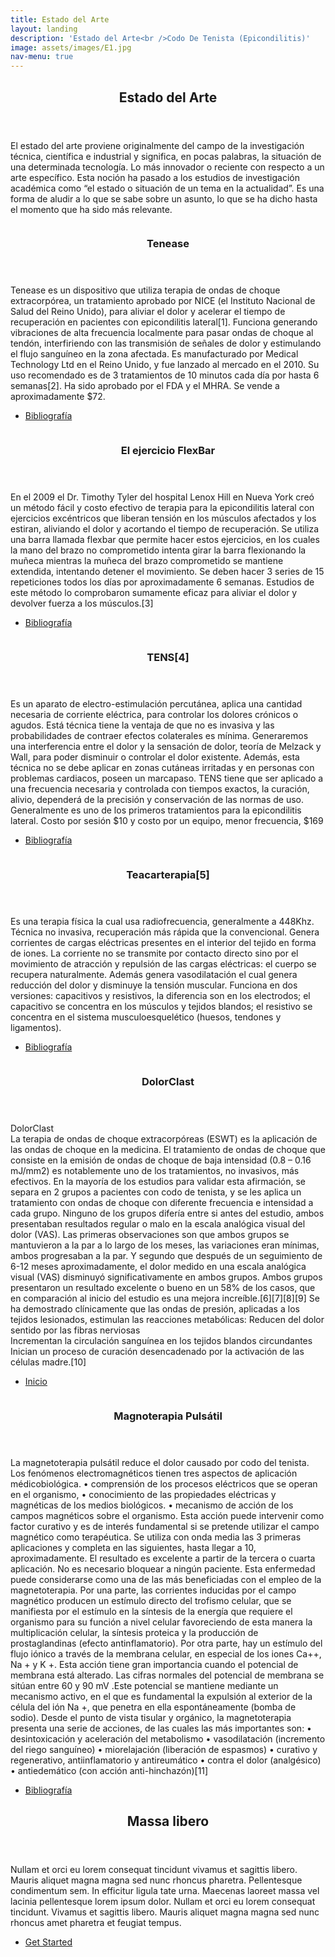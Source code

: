 ```yaml
---
title: Estado del Arte
layout: landing
description: 'Estado del Arte<br />Codo De Tenista (Epicondilitis)'
image: assets/images/E1.jpg
nav-menu: true
---
```


<!-- Main -->
<div id="main">

<!-- One -->
<section id="one">
	<div class="inner">
		<header class="major">
			<h2>Estado del Arte</h2>
		</header>
		<p>El estado del arte proviene originalmente del campo de la investigación técnica, científica e industrial y significa, en pocas palabras, la situación de una determinada tecnología. Lo más innovador o reciente con respecto a un arte específico. Esta noción ha pasado a los estudios de investigación académica como “el estado o situación de un tema en la actualidad”. Es una forma de aludir a lo que se sabe sobre un asunto, lo que se ha dicho hasta el momento que ha sido más relevante.</p>
	</div>
</section>

<!-- Two -->
<section id="two" class="spotlights">
	<section>
		<a href="generic.html" class="image">
			<img src="assets/images/A1.jpg" alt="" data-position="center center" />
		</a>
		<div class="content">
			<div class="inner">
				<header class="major">
					<h3>Tenease</h3>
				</header>
				<p>Tenease es un dispositivo que utiliza terapia de ondas de choque extracorpórea, un tratamiento aprobado por NICE (el Instituto Nacional de Salud del Reino Unido), para aliviar el dolor y acelerar el tiempo de recuperación en pacientes con epicondilitis lateral[1].  Funciona generando vibraciones de alta frecuencia localmente para pasar ondas de choque al tendón, interfiriendo con las transmisión de señales de dolor y estimulando el flujo sanguíneo en la zona afectada. Es manufacturado por Medical Technology Ltd en el Reino Unido, y fue lanzado al mercado en el 2010. Su uso recomendado es de 3 tratamientos de 10 minutos cada día por hasta 6 semanas[2].  Ha sido aprobado por el FDA y el MHRA. Se vende a aproximadamente $72.</p>
				<ul class="actions">
					<li><a href="generic.html" class="button">Bibliografía</a></li>
				</ul>
			</div>
		</div>
	</section>
	<section>
		<a href="generic.html" class="image">
			<img src="assets/images/A2.png" alt="" data-position="top center" />
		</a>
		<div class="content">
			<div class="inner">
				<header class="major">
					<h3>El ejercicio FlexBar</h3>
				</header>
				<p>En el 2009 el Dr. Timothy Tyler del hospital Lenox Hill en Nueva York creó un método fácil y costo efectivo de terapia para la epicondilitis lateral con ejercicios excéntricos que liberan tensión en los músculos afectados y los estiran, aliviando el dolor y acortando el tiempo de recuperación. Se utiliza una barra llamada flexbar que permite hacer estos ejercicios, en los cuales la mano del brazo no comprometido intenta girar la barra flexionando la muñeca mientras la muñeca del brazo comprometido se mantiene extendida, intentando detener el movimiento. Se deben hacer 3 series de 15 repeticiones todos los días por aproximadamente 6 semanas. Estudios de este método lo comprobaron sumamente eficaz para aliviar el dolor y devolver fuerza a los músculos.[3] </p>
				<ul class="actions">
					<li><a href="generic.html" class="button">Bibliografía</a></li>
				</ul>
			</div>
		</div>
	</section>
	<section>
		<a href="generic.html" class="image">
			<img src="assets/images/A3.jpg" alt="" data-position="25% 25%" />
		</a>
		<div class="content">
			<div class="inner">
				<header class="major">
					<h3>TENS[4]</h3>
				</header>
				<p>Es un aparato de electro-estimulación percutánea, aplica una cantidad necesaria de corriente eléctrica, para controlar los dolores crónicos o agudos. Está técnica tiene la ventaja de que no es invasiva y las probabilidades de contraer efectos colaterales es mínima. Generaremos una interferencia entre el dolor y la sensación de dolor,  teoría de Melzack y Wall, para poder disminuir o controlar el dolor existente. Además, esta técnica no se debe aplicar en zonas cutáneas irritadas y en personas con problemas cardiacos, poseen un marcapaso.
TENS tiene que ser aplicado a una frecuencia necesaria y controlada con tiempos exactos, la curación, alivio, dependerá de la precisión y conservación de las normas de uso.
Generalmente es uno de los primeros tratamientos para la epicondilitis lateral. 
Costo por sesión $10 y costo por un equipo, menor frecuencia, $169
</p>
				<ul class="actions">
					<li><a href="generic.html" class="button">Bibliografía</a></li>
				</ul>
			</div>
		</div>
	</section>
	<section>
		<a href="generic.html" class="image">
			<img src="assets/images/A4.jpg" alt="" data-position="top center" />
		</a>
		<div class="content">
			<div class="inner">
				<header class="major">
					<h3>Teacarterapia[5]</h3>
				</header>
				<p>Es una terapia física la cual usa radiofrecuencia, generalmente a 448Khz. Técnica no invasiva, recuperación más rápida que la convencional. Genera corrientes de cargas eléctricas presentes en el interior del tejido en forma de iones. La corriente no se transmite por contacto directo sino por el movimiento de atracción y repulsión de las cargas eléctricas: el cuerpo se recupera naturalmente. Además genera vasodilatación el cual genera reducción del dolor y disminuye la tensión muscular. Funciona en dos versiones: capacitivos y resistivos, la diferencia son en los electrodos; el capacitivo se concentra en los músculos y tejidos blandos; el resistivo se concentra en el sistema musculoesquelético (huesos, tendones y ligamentos). </p>
				<ul class="actions">
					<li><a href="generic.html" class="button">Bibliografía</a></li>
				</ul>
			</div>
		</div>
	</section>
	<section>
		<a href="generic.html" class="image">
			<img src="assets/images/A5.jpg" alt="" data-position="25% 25%" />
		</a>
		<div class="content">
			<div class="inner">
				<header class="major">
					<h3>DolorClast</h3>
				</header>
				<p>DolorClast<br>
La terapia de ondas de choque extracorpóreas (ESWT) es la aplicación de las ondas de choque en la medicina.
El tratamiento de ondas de choque que consiste en la emisión de ondas de choque de baja intensidad (0.8 – 0.16 mJ/mm2) es notablemente uno de los tratamientos, no invasivos, más efectivos. En la mayoría de los estudios para validar esta afirmación, se separa en 2 grupos a pacientes con codo de tenista, y se les aplica un tratamiento con ondas de choque con diferente frecuencia e intensidad a cada grupo. Ninguno de los grupos difería entre si antes del estudio, ambos presentaban resultados regular o malo en la escala analógica visual del dolor (VAS). Las primeras observaciones son que ambos grupos se mantuvieron a la par a lo largo de los meses, las variaciones eran mínimas, ambos progresaban a la par. Y segundo que después de un seguimiento de 6-12 meses aproximadamente, el dolor medido en una escala analógica visual (VAS) disminuyó significativamente en ambos grupos. Ambos grupos presentaron un resultado excelente o bueno en un 58% de los casos, que en comparación al inicio del estudio es una mejora increíble.[6][7][8][9] 					
Se ha demostrado clínicamente que las ondas de presión, aplicadas a los tejidos lesionados, estimulan las reacciones metabólicas:
	Reducen del dolor sentido por las fibras nerviosas<br>
	Incrementan la circulación sanguínea en los tejidos blandos circundantes<br>
	Inician un proceso de curación desencadenado por la activación de las células madre.[10]<br>
</p>
				<ul class="actions">
					<li><a href="generic.html" class="button">Inicio</a></li>
				</ul>
			</div>
		</div>
	</section>
	<section>
		<a href="generic.html" class="image">
			<img src="assets/images/A6.jpg" alt="" data-position="top center" />
		</a>
		<div class="content">
			<div class="inner">
				<header class="major">
					<h3>Magnoterapia Pulsátil</h3>
				</header>
				<p>La magnetoterapia pulsátil reduce el dolor causado por codo del tenista. Los fenómenos electromagnéticos tienen tres aspectos de aplicación médicobiológica.
•	comprensión de los procesos eléctricos que se operan en el organismo, 
•	conocimiento de las propiedades eléctricas y magnéticas de los medios biológicos. 
•	mecanismo de acción de los campos magnéticos sobre el organismo.
Esta acción puede intervenir como factor curativo y es de interés fundamental si se pretende utilizar el campo magnético como terapéutica. Se utiliza con onda media las 3 primeras aplicaciones y completa en las siguientes, hasta llegar a 10, aproximadamente. El resultado es excelente a partir de la tercera o cuarta aplicación. No es necesario bloquear a ningún paciente. Esta enfermedad puede considerarse como una de las más beneficiadas con el empleo de la magnetoterapia.
Por una parte, las corrientes inducidas por el campo magnético producen un estímulo directo del trofismo celular, que se manifiesta por el estímulo en la síntesis de la energía que requiere el organismo para su función a nivel celular favoreciendo de esta manera la multiplicación celular, la síntesis proteica y la producción de prostaglandinas (efecto antinflamatorio). Por otra parte, hay un estímulo del flujo iónico a través de la membrana celular, en especial de los iones Ca++, Na + y K +. Esta acción tiene gran importancia cuando el potencial de membrana está alterado. Las cifras normales del potencial de membrana se sitúan entre 60 y 90 mV .Este potencial se mantiene mediante un mecanismo activo, en el que es fundamental la expulsión al exterior de la célula del ión Na +, que penetra en ella espontáneamente (bomba de sodio). 
Desde el punto de vista tisular y orgánico, la magnetoterapia presenta una serie de acciones, de las cuales las más importantes son: 
•	desintoxicación y aceleración del metabolismo
•	vasodilatación (incremento del riego sanguíneo)
•	miorelajación (liberación de espasmos)
•	curativo y regenerativo, antiinflamatorio y antireumático
•	contra el dolor (analgésico)
•	antiedemático (con acción anti-hinchazón)[11]
 </p>
				<ul class="actions">
					<li><a href="generic.html" class="button">Bibliografía</a></li>
				</ul>
			</div>
		</div>
	</section>
	
</section>
<!-- Three -->
<section id="three">
	<div class="inner">
		<header class="major">
			<h2>Massa libero</h2>
		</header>
		<p>Nullam et orci eu lorem consequat tincidunt vivamus et sagittis libero. Mauris aliquet magna magna sed nunc rhoncus pharetra. Pellentesque condimentum sem. In efficitur ligula tate urna. Maecenas laoreet massa vel lacinia pellentesque lorem ipsum dolor. Nullam et orci eu lorem consequat tincidunt. Vivamus et sagittis libero. Mauris aliquet magna magna sed nunc rhoncus amet pharetra et feugiat tempus.</p>
		<ul class="actions">
			<li><a href="generic.html" class="button next">Get Started</a></li>
		</ul>
	</div>
</section>

</div>
